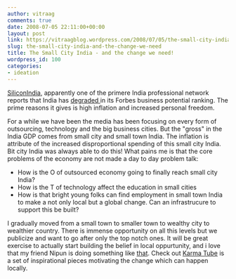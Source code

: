 ```yaml
---
author: vitraag
comments: true
date: 2008-07-05 22:11:00+00:00
layout: post
link: https://vitraagblog.wordpress.com/2008/07/05/the-small-city-india-and-the-change-we-need/
slug: the-small-city-india-and-the-change-we-need
title: The Small City India - and the change we need!
wordpress_id: 100
categories:
- ideation
---
```


[SiliconIndia](http://www.siliconindia.com/), apparently one of the primere India professional network reports that India has [degraded ](http://www.siliconindia.com/shownews/43223)in its Forbes business potential ranking. The prime reasons it gives is high inflation and increased personal freedom.  
  
For a while we have been the media has been focusing on every form of outsourcing, technology and the big business cities. But the "gross" in the India GDP comes from small city and small town India. The inflation is attribute of the increased disproportional spending of this small city India. Bit city India was always able to do this! What pains me is that the core problems of the economy are not made a day to day problem talk:  
- How is the O of outsourced economy going to finally reach small city India?  
- How is the T of technology affect the education in small cities  
- How is that bright young folks can find employment in small town India to make a not only local but a global change. Can an infrastrucure to support this be built?  
  
I gradually moved from a small town to smaller town to wealthy city to wealthier country. There is immense opportunity on all this levels but we publicize and want to go after only the top notch ones. It will be great exercise to actually start building the belief in local oppurtunity, and i love that my friend Nipun is doing something like [that](http://www.karmatube.org/). Check out [Karma Tube](http://www.karmatube.org/) is a set of inspirational pieces motivating the change which can happen locally.
